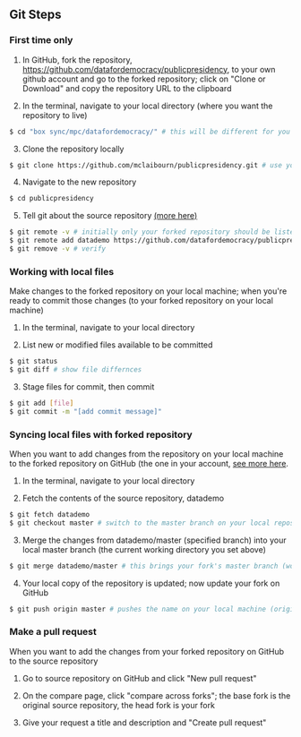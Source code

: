 ## Git Steps

### First time only

1. In GitHub, fork the repository, https://github.com/datafordemocracy/publicpresidency, to your own github account and go to the forked repository; click on "Clone or Download" and copy the repository URL to the clipboard

2. In the terminal, navigate to your local directory (where you want the repository to live)

```sh
$ cd "box sync/mpc/datafordemocracy/" # this will be different for you
```

3. Clone the repository locally

```sh
$ git clone https://github.com/mclaibourn/publicpresidency.git # use your GitHub name/url
```

4. Navigate to the new repository

```sh
$ cd publicpresidency
```

5. Tell git about the source repository [(more here)](https://help.github.com/articles/configuring-a-remote-for-a-fork/)

```sh
$ git remote -v # initially only your forked repository should be listed
$ git remote add datademo https://github.com/datafordemocracy/publicpresidency.git # datademo is a name we provided to reference the source repository
$ git remove -v # verify
```

### Working with local files

Make changes to the forked repository on your local machine; when you're ready to commit those changes (to your forked repository on your local machine)

1. In the terminal, navigate to your local directory

2. List new or modified files available to be committed

```sh
$ git status
$ git diff # show file differnces
```

3. Stage files for commit, then commit

```sh
$ git add [file]
$ git commit -m "[add commit message]"
```

### Syncing local files with forked repository

When you want to add changes from the repository on your local machine to the forked repository on GitHub (the one in your account,
[see more here](https://help.github.com/articles/syncing-a-fork/).

1. In the terminal, navigate to your local directory

2. Fetch the contents of the source repository, datademo

```sh
$ git fetch datademo
$ git checkout master # switch to the master branch on your local repository
```

3. Merge the changes from datademo/master (specified branch) into your local master branch (the current working directory you set above)

```sh
$ git merge datademo/master # this brings your fork's master branch (working directory) in sync with the source repository's master branch)
```

4. Your local copy of the repository is updated; now update your fork on GitHub

```sh
$ git push origin master # pushes the name on your local machine (origin) to a branch on your GitHub page (master)
```

### Make a pull request
When you want to add the changes from your forked repository on GitHub to the source repository

1. Go to source repository on GitHub and click "New pull request"

2. On the compare page, click "compare across forks"; the base fork is the original source repository, the head fork is your fork

3. Give your request a title and description and "Create pull request"

